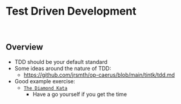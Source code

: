 # Test Driven Development

<br>

## Overview
* TDD should be your default standard
* Some ideas around the nature of TDD:
    * https://github.com/jrsmth/op-caerus/blob/main/tintk/tdd.md
* Good example exercise:
    * [`The Diamond Kata`](https://github.com/robfletcher/spock-up-and-running/tree/master/code/tdd-diamond-kata/src)
        * Have a go yourself if you get the time